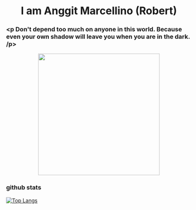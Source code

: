 <h1 align= "center"><b> I am Anggit Marcellino (Robert)</b></h1>

### <p Don't depend too much on anyone in this world. Because even your own shadow will leave you when you are in the dark. /p>
<p align="center">  <img src="https://media.giphy.com/media/2fPZgIpF0H7dtRZRMB/giphy.gif" width="330px">
  
### github stats
[![Top Langs](https://github-readme-stats.vercel.app/api/top-langs/?username=anggit-marcellino&langs_count=8&layout=compact)](https://github.com/anuraghazra/github-readme-stats)
